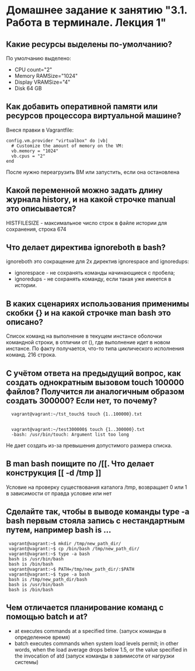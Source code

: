 # Домашнее задание к занятию "3.1. Работа в терминале. Лекция 1"

## Какие ресурсы выделены по-умолчанию?

По умолчанию выделено:
- CPU count="2"
- Memory RAMSize="1024"
- Display VRAMSize="4"
- Disk 64 GB

## Как добавить оперативной памяти или ресурсов процессора виртуальной машине?

Внеся правки в Vagrantfile:

    config.vm.provider "virtualbox" do |vb|
      # Customize the amount of memory on the VM:
      vb.memory = "1024"
      vb.cpus = "2"
    end

После нужно переагрузить ВМ или запустить, если она остановлена

## Какой переменной можно задать длину журнала history, и на какой строчке manual это описывается?

HISTFILESIZE - максимальное число строк в файле истории для сохранения, строка 674

## Что делает директива ignoreboth в bash?

ignoreboth это сокращение для 2х директив ignorespace and ignoredups:

- ignorespace - не сохранять команды начинающиеся с пробела;
- ignoredups - не сохранять команду, если такая уже имеется в истории.

## В каких сценариях использования применимы скобки {} и на какой строчке man bash это описано?

Список команд на выполнение в текущем инстансе оболочки командной строки, в отличии от (), где выполнение идет в новом инстансе. По факту получается, что-то типа циклического исполнения команд. 216 строка.

## С учётом ответа на предыдущий вопрос, как создать однократным вызовом touch 100000 файлов? Получится ли аналогичным образом создать 300000? Если нет, то почему?

      vagrant@vagrant:~/tst_touch$ touch {1..100000}.txt


      vagrant@vagrant:~/test300000$ touch {1..300000}.txt
      -bash: /usr/bin/touch: Argument list too long

Не дает создать из-за превышения допустимого размера списка.

## В man bash поищите по /\[\[. Что делает конструкция [[ -d /tmp ]]

Условие на проверку существования каталога /tmp, возвращает 0 или 1 в зависимости от правда условие или нет

## Сделайте так, чтобы в выводе команды type -a bash первым стояла запись с нестандартным путем, например bash is ...

     vagrant@vagrant:~$ mkdir /tmp/new_path_dir/
     vagrant@vagrant:~$ cp /bin/bash /tmp/new_path_dir/
     vagrant@vagrant:~$ type -a bash
     bash is /usr/bin/bash
     bash is /bin/bash
     vagrant@vagrant:~$ PATH=/tmp/new_path_dir/:$PATH
     vagrant@vagrant:~$ type -a bash
     bash is /tmp/new_path_dir/bash
     bash is /usr/bin/bash
     bash is /bin/bash

## Чем отличается планирование команд с помощью batch и at?

- at      executes commands at a specified time. (запуск команды в определенное время)
- batch   executes commands when system load levels permit; in other words, when the load average drops below 1.5, or the value specified in the invocation of atd (запуск команды в завимисоти от нагрузки системы)